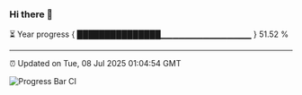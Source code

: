 ### Hi there 👋

⏳ Year progress { ███████████████▁▁▁▁▁▁▁▁▁▁▁▁▁▁▁ } 51.52 %

---

⏰ Updated on Tue, 08 Jul 2025 01:04:54 GMT

![Progress Bar CI](https://github.com/code-lakshay/GitHub-Actions-Demo/workflows/Progress%20Bar%20CI/badge.svg)
